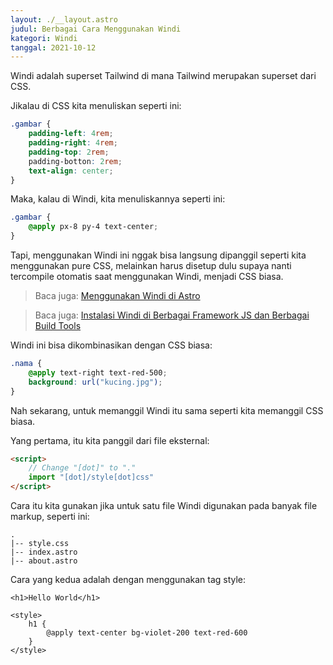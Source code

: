 ```yaml
---
layout: ./__layout.astro
judul: Berbagai Cara Menggunakan Windi
kategori: Windi
tanggal: 2021-10-12
---
```


Windi adalah superset Tailwind di mana Tailwind merupakan superset dari CSS.

Jikalau di CSS kita menuliskan seperti ini:

```css
.gambar {
	padding-left: 4rem;
	padding-right: 4rem;
	padding-top: 2rem;
	padding-botton: 2rem;
	text-align: center;
}
```

Maka, kalau di Windi, kita menuliskannya seperti ini:

```css
.gambar {
	@apply px-8 py-4 text-center;
}
```

Tapi, menggunakan Windi ini nggak bisa langsung dipanggil seperti kita menggunakan pure CSS, melainkan harus disetup dulu supaya nanti tercompile otomatis saat menggunakan Windi, menjadi CSS biasa.

> Baca juga: [Menggunakan Windi di Astro](/post/menggunakan-windi-di-astro)

> Baca juga: [Instalasi Windi di Berbagai Framework JS dan Berbagai Build Tools](https://windicss.org/guide/installation.html)

Windi ini bisa dikombinasikan dengan CSS biasa:

```css
.nama {
	@apply text-right text-red-500;
	background: url("kucing.jpg");
}
```

Nah sekarang, untuk memanggil Windi itu sama seperti kita memanggil CSS biasa.

Yang pertama, itu kita panggil dari file eksternal:

```html
<script>
	// Change "[dot]" to "."
	import "[dot]/style[dot]css"
</script>
```

Cara itu kita gunakan jika untuk satu file Windi digunakan pada banyak file markup, seperti ini:

```
.
|-- style.css
|-- index.astro
|-- about.astro
```

Cara yang kedua adalah dengan menggunakan tag style:

```astro
<h1>Hello World</h1>

<style>
	h1 {
		@apply text-center bg-violet-200 text-red-600
	}
</style>
```

